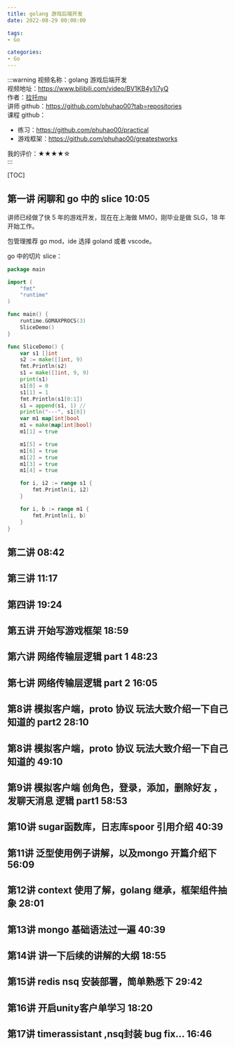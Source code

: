 ```yaml
---
title: golang 游戏后端开发
date: 2022-08-29 00:00:00

tags: 
- Go

categories: 
- Go
---
```


:::warning
视频名称：golang 游戏后端开发  
视频地址：https://www.bilibili.com/video/BV1KB4y1i7yQ  
作者：[拉托mu](https://space.bilibili.com/93811554)  
讲师 github：https://github.com/phuhao00?tab=repositories  
课程 github：
- 练习：https://github.com/phuhao00/practical  
- 游戏框架：https://github.com/phuhao00/greatestworks  

我的评价：★★★★☆  
:::

<!-- more -->
[TOC]

## 第一讲 闲聊和 go 中的 slice 10:05
讲师已经做了快 5 年的游戏开发，现在在上海做 MMO，刚毕业是做 SLG，18 年开始工作。

包管理推荐 go mod，ide 选择 goland 或者 vscode。

go 中的切片 slice：
```go
package main

import (
	"fmt"
	"runtime"
)

func main() {
	runtime.GOMAXPROCS(3)
	SliceDemo()
}

func SliceDemo() {
	var s1 []int
	s2 := make([]int, 9)
	fmt.Println(s2)
	s1 = make([]int, 9, 9)
	print(s1)
	s1[0] = 0
	s1[1] = 1
	fmt.Println(s1[0:1])
	s1 = append(s1, 1) //
	println("---", s1[0])
	var m1 map[int]bool
	m1 = make(map[int]bool)
	m1[1] = true

	m1[5] = true
	m1[6] = true
	m1[2] = true
	m1[3] = true
	m1[4] = true

	for i, i2 := range s1 {
		fmt.Println(i, i2)
	}

	for i, b := range m1 {
		fmt.Println(i, b)
	}
}
```

## 第二讲 08:42

## 第三讲 11:17
## 第四讲 19:24
## 第五讲 开始写游戏框架 18:59
## 第六讲 网络传输层逻辑 part 1 48:23
## 第七讲 网络传输层逻辑 part 2 16:05
## 第8讲 模拟客户端，proto 协议 玩法大致介绍一下自己知道的 part2 28:10
## 第8讲 模拟客户端，proto 协议 玩法大致介绍一下自己知道的 49:10
## 第9讲 模拟客户端 创角色，登录，添加，删除好友 ，发聊天消息 逻辑 part1 58:53
## 第10讲 sugar函数库，日志库spoor 引用介绍 40:39
## 第11讲 泛型使用例子讲解，以及mongo 开篇介绍下 56:09
## 第12讲 context 使用了解，golang 继承，框架组件抽象 28:01
## 第13讲 mongo 基础语法过一遍 40:39
## 第14讲 讲一下后续的讲解的大纲 18:55
## 第15讲 redis nsq 安装部署，简单熟悉下 29:42
## 第16讲 开启unity客户单学习 18:20
## 第17讲 timerassistant ,nsq封装 bug fix... 16:46